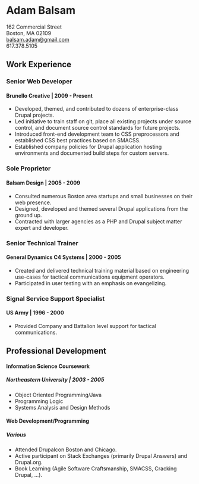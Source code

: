 # Adam Balsam

162 Commercial Street  
Boston, MA 02109  
balsam.adam@gmail.com  
617.378.5105

## Work Experience

### Senior Web Developer
#### Brunello Creative | 2009 - Present

* Developed, themed, and contributed to dozens of enterprise-class Drupal
  projects.
* Led initiative to train staff on git, place all existing projects under
  source control, and document source control standards for future projects.
* Introduced front-end development team to CSS preprocessors and established
  CSS best practices based on SMACSS.
* Established company policies for Drupal application hosting environments
  and documented build steps for custom servers.

### Sole Proprietor
#### Balsam Design | 2005 - 2009

* Consulted numerous Boston area startups and small businesses on their web
  presence.
* Designed, developed and themed several Drupal applications from the ground
  up.
* Contracted with larger agencies as a PHP and Drupal subject matter expert and
  developer.

### Senior Technical Trainer
#### General Dynamics C4 Systems | 2000 - 2005

* Created and delivered technical training material based on engineering
  use-cases for tactical communications equipment operators.
* Participated in user testing with an emphasis on evangelizing.

### Signal Service Support Specialist
#### US Army | 1996 - 2000

* Provided Company and Battalion level support for tactical communications.

## Professional Development

#### Information Science Coursework
##### Northeastern University | 2003 - 2005

* Object Oriented Programming/Java
* Programming Logic
* Systems Analysis and Design Methods

#### Web Development/Programming
##### Various

* Attended Drupalcon Boston and Chicago.
* Active participant on Stack Exchanges (primarily Drupal Answers) and Drupal.org.
* Book Learning (Agile Software Craftsmanship, SMACSS, Cracking Drupal, ...).

